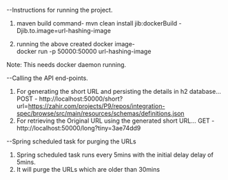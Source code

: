 
--Instructions for running the project.
1. maven build command-
			mvn clean install jib:dockerBuild -Djib.to.image=url-hashing-image
			
2. running the above created docker image-			
			docker run -p 50000:50000 url-hashing-image
			
Note: This needs docker daemon running.		

--Calling the API end-points.
1. For generating the short URL and persisting the details in h2 database...
POST - http://localhost:50000/short?url=https://zahir.com/projects/P9/repos/integration-spec/browse/src/main/resources/schemas/definitions.json
2. For retrieving the Original URL using the generated short URL...
GET - http://localhost:50000/long?tiny=3ae74dd9

--Spring scheduled task for purging the URLs
1. Spring scheduled task runs every 5mins with the initial delay delay of 5mins.
2. It will purge the URLs which are older than 30mins